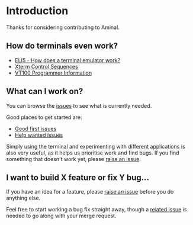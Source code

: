 # Introduction

Thanks for considering contributing to Aminal. 

## How do terminals even work?

- [ELI5 - How does a terminal emulator work?](https://www.reddit.com/r/linuxquestions/comments/3ciful/eli5_how_does_a_terminal_emulator_work/)
- [Xterm Control Sequences](https://www.xfree86.org/4.8.0/ctlseqs.html)
- [VT100 Programmer Information](https://vt100.net/docs/vt100-ug/chapter3.html)

## What can I work on?

You can browse the [issues](https://github.com/liamg/aminal/issues) to see what is currently needed.

Good places to get started are:

- [Good first issues](https://github.com/liamg/aminal/issues?q=is%3Aissue+is%3Aopen+label%3A%22good+first+issue%22)
- [Help wanted issues](https://github.com/liamg/aminal/issues?q=is%3Aissue+is%3Aopen+label%3A%22help+wanted%22)

Simply using the terminal and experimenting with different applications is also very useful, as it helps us prioritise work and find bugs. If you find something that doesn't work yet, please [raise an issue](https://github.com/liamg/aminal/issues/new/choose).

## I want to build X feature or fix Y bug...

If you have an idea for a feature, please [raise an issue](https://github.com/liamg/aminal/issues/new/choose) before you do anything else.

Feel free to start working a bug fix straight away, though a [related issue](https://github.com/liamg/aminal/issues/new/choose) is needed to go along with your merge request.

